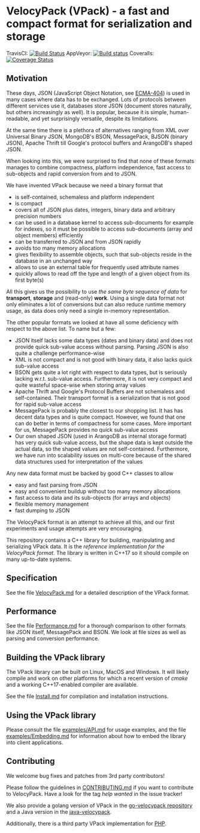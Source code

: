 VelocyPack (VPack) - a fast and compact format for serialization and storage
============================================================================

TravisCI: [![Build Status](https://secure.travis-ci.org/arangodb/velocypack.png?branch=main)](http://travis-ci.org/arangodb/velocypack)   AppVeyor: [![Build status](https://ci.appveyor.com/api/projects/status/pkbl4t7vey88bqud?svg=true)](https://ci.appveyor.com/project/jsteemann/velocypack)   Coveralls: [![Coverage Status](https://coveralls.io/repos/arangodb/velocypack/badge.svg?branch=main&service=github)](https://coveralls.io/github/arangodb/velocypack?branch=main)

Motivation
----------

These days, JSON (JavaScript Object Notation, see
[ECMA-404](http://www.ecma-international.org/publications/files/ECMA-ST/ECMA-404.pdf))
is used in many cases where data has to be exchanged.
Lots of protocols between different services use it, databases store
JSON (document stores naturally, but others increasingly as well). It
is popular, because it is simple, human-readable, and yet surprisingly
versatile, despite its limitations.

At the same time there is a plethora of alternatives ranging from XML
over Universal Binary JSON, MongoDB's BSON, MessagePack, BJSON (binary
JSON), Apache Thrift till Google's protocol buffers and ArangoDB's
shaped JSON.

When looking into this, we were surprised to find that none of these
formats manages to combine compactness, platform independence, fast
access to sub-objects and rapid conversion from and to JSON.

We have invented VPack because we need a binary format that

  - is self-contained, schemaless and platform independent
  - is compact
  - covers all of JSON plus dates, integers, binary data and arbitrary
    precision numbers
  - can be used in a database kernel to access sub-documents for
    example for indexes, so it must be possible to access sub-documents
    (array and object members) efficiently
  - can be transferred to JSON and from JSON rapidly
  - avoids too many memory allocations
  - gives flexibility to assemble objects, such that sub-objects reside
    in the database in an unchanged way
  - allows to use an external table for frequently used attribute names
  - quickly allows to read off the type and length of a given object
    from its first byte(s)

All this gives us the possibility to use *the same byte sequence of
data* for **transport**, **storage** and (read-only) **work**. Using a
single data format not only eliminates a lot of conversions but can 
also reduce runtime memory usage, as data does only need a single 
in-memory representation.

The other popular formats we looked at have all some deficiency with
respect to the above list. To name but a few:

  - JSON itself lacks some data types (dates and binary data) and does
    not provide quick sub-value access without parsing. Parsing JSON is
    also quite a challenge performance-wise
  - XML is not compact and is not good with binary data, it also lacks
    quick sub-value access
  - BSON gets quite a lot right with respect to data types, but is 
    seriously lacking w.r.t. sub-value access. Furthermore, it is not
    very compact and quite wasteful space-wise when storing array values
  - Apache Thrift and Google's Protocol Buffers are not schemaless and 
    self-contained. Their transport format is a serialization that is
    not good for rapid sub-value access
  - MessagePack is probably the closest to our shopping list. It has
    has decent data types and is quite compact. However, we found that 
    one can do better in terms of compactness for some cases. More
    important for us, MessagePack provides no quick sub-value access
  - Our own shaped JSON (used in ArangoDB as internal storage format)
    has very quick sub-value access, but the shape data is kept outside
    the actual data, so the shaped values are not self-contained.
    Furthermore, we have run into scalability issues on multi-core
    because of the shared data structures used for interpretation of
    the values

Any new data format must be backed by good C++ classes to allow

  - easy and fast parsing from JSON
  - easy and convenient buildup without too many memory allocations
  - fast access to data and its sub-objects (for arrays and objects)
  - flexible memory management
  - fast dumping to JSON

The VelocyPack format is an attempt to achieve all this, and our first
experiments and usage attempts are very encouraging.

This repository contains a C++ library for building, manipulating and
serializing VPack data. It is the *reference implementation for the 
VelocyPack format*. The library is written in C++17 so it should compile 
on many up-to-date systems.


Specification
-------------

See the file [VelocyPack.md](VelocyPack.md) for a detailed description of
the VPack format.


Performance
-----------

See the file [Performance.md](Performance.md) for a thorough comparison
to other formats like JSON itself, MessagePack and BSON. We look at file
sizes as well as parsing and conversion performance.


Building the VPack library
--------------------------

The VPack library can be built on Linux, MacOS and Windows. It will likely
compile and work on other platforms for which a recent version of *cmake* and
a working C++17-enabled compiler are available.

See the file [Install.md](Install.md) for compilation and installation
instructions.


Using the VPack library
-----------------------

Please consult the file [examples/API.md](examples/API.md) for usage examples, 
and the file [examples/Embedding.md](examples/Embedding.md) for information
about how to embed the library into client applications.


Contributing
------------

We welcome bug fixes and patches from 3rd party contributors!

Please follow the guidelines in [CONTRIBUTING.md](.github/CONTRIBUTING.md)
if you want to contribute to VelocyPack. Have a look for the tag _help wanted_
in the issue tracker!

We also provide a golang version of VPack in the 
[go-velocypack repository](https://github.com/arangodb/go-velocypack) and a
Java version in the [java-velocypack](https://github.com/arangodb/java-velocypack).

Additionally, there is a third party VPack implementation for 
[PHP](https://github.com/martin-schilling/php-velocypack).
